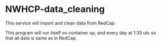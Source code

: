 # NWHCP-data_cleaning


This service will import and clean data from RedCap.

This program will run itself on container up, 
and every day at 1:30 utc so that all data is same as in RedCap.
